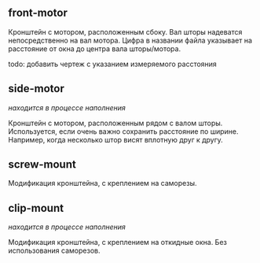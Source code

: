 ## front-motor
Кронштейн с мотором, расположенным сбоку. Вал шторы надеватся непосредственно на вал мотора. Цифра в названии файла указывает на расстояние от окна до центра вала шторы/мотора.

todo: добавить чертеж с указанием измеряемого расстояния

## side-motor
*находится в процессе наполнения*

Кронштейн с мотором, расположенным рядом с валом шторы. Используется, если очень важно сохранить расстояние по ширине. Например, когда несколько штор висят вплотную друг к другу.

## screw-mount
Модификация кронштейна, с креплением на саморезы.

## clip-mount
*находится в процессе наполнения*

Модификация кронштейна, с креплением на откидные окна. Без использования саморезов.
